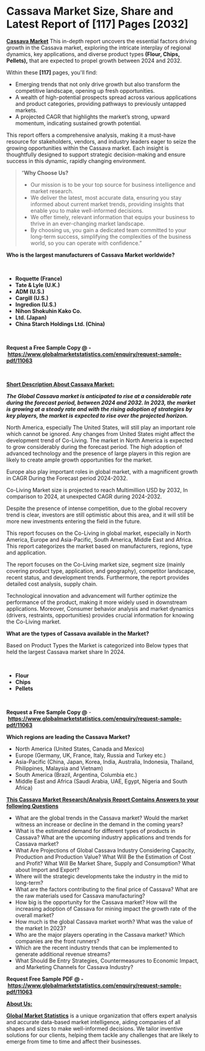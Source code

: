<h1>Cassava Market Size, Share and Latest Report of [117] Pages [2032]</h1>
<p><a href="https://www.globalmarketstatistics.com/market-reports/cassava-market-11063"><strong>Cassava Market</strong></a> This in-depth report uncovers the essential factors driving growth in the Cassava market, exploring the intricate interplay of regional dynamics, key applications, and diverse product types <strong>(Flour, Chips, Pellets),</strong> that are expected to propel growth between 2024 and 2032.</p>
<p>Within these <strong>[117]</strong> pages, you'll find:</p>
<ul>
<li>Emerging trends that not only drive growth but also transform the competitive landscape, opening up fresh opportunities.</li>
<li>A wealth of high-potential prospects spread across various applications and product categories, providing pathways to previously untapped markets.</li>
<li>A projected CAGR that highlights the market&rsquo;s strong, upward momentum, indicating sustained growth potential.</li>
</ul>
<p>This report offers a comprehensive analysis, making it a must-have resource for stakeholders, vendors, and industry leaders eager to seize the growing opportunities within the Cassava market. Each insight is thoughtfully designed to support strategic decision-making and ensure success in this dynamic, rapidly changing environment.</p>
<blockquote class="">
<p>&ldquo;<strong>Why Choose Us? </strong></p>
<ul>
<li>Our mission is to be your top source for business intelligence and market research.</li>
<li>We deliver the latest, most accurate data, ensuring you stay informed about current market trends, providing insights that enable you to make well-informed decisions.</li>
<li>We offer timely, relevant information that equips your business to thrive in an ever-changing market landscape.</li>
<li>By choosing us, you gain a dedicated team committed to your long-term success, simplifying the complexities of the business world, so you can operate with confidence.&rdquo;</li>
</ul>
</blockquote>
<p><strong>Who is the largest manufacturers of Cassava Market worldwide?</strong></p>
<p>&nbsp;</p>
<ul>
<li><strong>Roquette (France)</strong></li>
<li><strong>Tate &amp; Lyle (U.K.)</strong></li>
<li><strong>ADM (U.S.)</strong></li>
<li><strong>Cargill (U.S.)</strong></li>
<li><strong>Ingredion (U.S.)</strong></li>
<li><strong>Nihon Shokuhin Kako Co.</strong></li>
<li><strong>Ltd. (Japan)</strong></li>
<li><strong>China Starch Holdings Ltd. (China)</strong></li>
</ul>
<p>&nbsp;</p>
<p><strong>Request a Free Sample Copy @ -&nbsp;</strong><a href="https://www.globalmarketstatistics.com/enquiry/request-sample-pdf/11063"><strong>https://www.globalmarketstatistics.com/enquiry/request-sample-pdf/11063</strong></a></p>
<p>&nbsp;</p>
<p><strong><u>Short Description About Cassava Market:</u></strong></p>
<p><strong><em>The Global Cassava market is anticipated to rise at a considerable rate during the forecast period, between 2024 and 2032. In 2023, the market is growing at a steady rate and with the rising adoption of strategies by key players, the market is expected to rise over the projected horizon.</em></strong></p>
<p>North America, especially The United States, will still play an important role which cannot be ignored. Any changes from United States might affect the development trend of Co-Living. The market in North America is expected to grow considerably during the forecast period. The high adoption of advanced technology and the presence of large players in this region are likely to create ample growth opportunities for the market.</p>
<p>Europe also play important roles in global market, with a magnificent growth in CAGR During the Forecast period 2024-2032.</p>
<p>Co-Living Market size is projected to reach Multimillion USD by 2032, In comparison to 2024, at unexpected CAGR during 2024-2032.</p>
<p>Despite the presence of intense competition, due to the global recovery trend is clear, investors are still optimistic about this area, and it will still be more new investments entering the field in the future.</p>
<p>This report focuses on the Co-Living in global market, especially in North America, Europe and Asia-Pacific, South America, Middle East and Africa. This report categorizes the market based on manufacturers, regions, type and application.</p>
<p>The report focuses on the Co-Living market size, segment size (mainly covering product type, application, and geography), competitor landscape, recent status, and development trends. Furthermore, the report provides detailed cost analysis, supply chain.</p>
<p>Technological innovation and advancement will further optimize the performance of the product, making it more widely used in downstream applications. Moreover, Consumer behavior analysis and market dynamics (drivers, restraints, opportunities) provides crucial information for knowing the Co-Living market.</p>
<p><strong>What are the types of Cassava available in the Market?</strong></p>
<p>Based on Product Types the Market is categorized into Below types that held the largest Cassava market share In 2024.</p>
<p>&nbsp;</p>
<ul>
<li><strong>Flour</strong></li>
<li><strong>Chips</strong></li>
<li><strong>Pellets</strong></li>
</ul>
<p>&nbsp;</p>
<p><strong>Request a Free Sample Copy @</strong>&nbsp;-&nbsp;<a href="https://www.globalmarketstatistics.com/enquiry/request-sample-pdf/11063"><strong>https://www.globalmarketstatistics.com/enquiry/request-sample-pdf/11063</strong></a></p>
<p><strong>Which regions are leading the Cassava Market?</strong></p>
<ul>
<li>North America (United States, Canada and Mexico)</li>
<li>Europe (Germany, UK, France, Italy, Russia and Turkey etc.)</li>
<li>Asia-Pacific (China, Japan, Korea, India, Australia, Indonesia, Thailand, Philippines, Malaysia and Vietnam)</li>
<li>South America (Brazil, Argentina, Columbia etc.)</li>
<li>Middle East and Africa (Saudi Arabia, UAE, Egypt, Nigeria and South Africa)</li>
</ul>
<p><strong><u>This Cassava Market Research/Analysis Report Contains Answers to your following Questions</u></strong></p>
<ul>
<li>What are the global trends in the Cassava market? Would the market witness an increase or decline in the demand in the coming years?</li>
<li>What is the estimated demand for different types of products in Cassava? What are the upcoming industry applications and trends for Cassava market?</li>
<li>What Are Projections of Global Cassava Industry Considering Capacity, Production and Production Value? What Will Be the Estimation of Cost and Profit? What Will Be Market Share, Supply and Consumption? What about Import and Export?</li>
<li>Where will the strategic developments take the industry in the mid to long-term?</li>
<li>What are the factors contributing to the final price of Cassava? What are the raw materials used for Cassava manufacturing?</li>
<li>How big is the opportunity for the Cassava market? How will the increasing adoption of Cassava for mining impact the growth rate of the overall market?</li>
<li>How much is the global Cassava market worth? What was the value of the market In 2023?</li>
<li>Who are the major players operating in the Cassava market? Which companies are the front runners?</li>
<li>Which are the recent industry trends that can be implemented to generate additional revenue streams?</li>
<li>What Should Be Entry Strategies, Countermeasures to Economic Impact, and Marketing Channels for Cassava Industry?</li>
</ul>
<p><strong>Request Free Sample PDF @ -&nbsp;</strong><a href="https://www.globalmarketstatistics.com/enquiry/request-sample-pdf/11063"><strong>https://www.globalmarketstatistics.com/enquiry/request-sample-pdf/11063</strong></a></p>
<p><strong><u>About Us:</u></strong></p>
<p><a href="https://www.globalmarketstatistics.com/"><strong>Global Market Statistics</strong></a>&nbsp;is a unique organization that offers expert analysis and accurate data-based market intelligence, aiding companies of all shapes and sizes to make well-informed decisions. We tailor inventive solutions for our clients, helping them tackle any challenges that are likely to emerge from time to time and affect their businesses.</p>